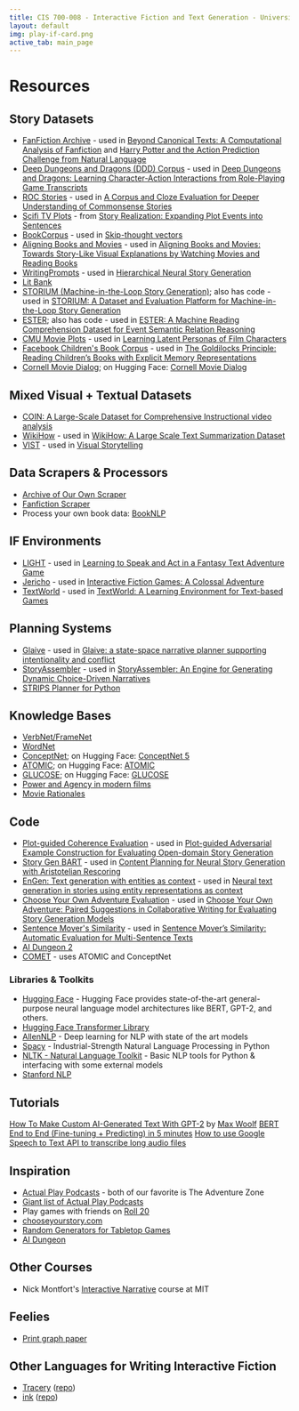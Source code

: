```yaml
---
title: CIS 700-008 - Interactive Fiction and Text Generation - University of Pennsylvania
layout: default
img: play-if-card.png
active_tab: main_page 
---
```


# Resources

## Story Datasets

* [FanFiction Archive](https://archive.org/details/fanfictiondotnet_repack) - used in [Beyond Canonical Texts: A Computational Analysis of Fanfiction](https://www.aclweb.org/anthology/D16-1218.pdf) and [Harry Potter and the Action Prediction Challenge from Natural Language](https://www.aclweb.org/anthology/N19-1218.pdf)
* [Deep Dungeons and Dragons (DDD) Corpus](http://groups.inf.ed.ac.uk/cup/ddd/) - used in [Deep Dungeons and Dragons: Learning Character-Action Interactions from Role-Playing Game Transcripts](https://www.aclweb.org/anthology/N18-2111.pdf)
* [ROC Stories](https://cs.rochester.edu/nlp/rocstories/) - used in [A Corpus and Cloze Evaluation for Deeper Understanding of Commonsense Stories](https://aclanthology.org/N16-1098)
* [Scifi TV Plots](https://github.com/rajammanabrolu/StoryRealization) - from [Story Realization: Expanding Plot Events into Sentences](https://aaai.org/ojs/index.php/AAAI/article/view/6232)
* [BookCorpus](https://github.com/ryankiros/skip-thoughts) - used in [Skip-thought vectors](http://papers.neurips.cc/paper/5950-skip-thought-vectors.pdf)
* [Aligning Books and Movies](https://github.com/huggingface/datasets/tree/master/datasets/bookcorpus) - used in [Aligning Books and Movies: Towards Story-Like Visual Explanations by Watching Movies and Reading Books](https://www.computer.org/csdl/proceedings-article/iccv/2015/8391a019/12OmNro0HYa)
* [WritingPrompts](https://huggingface.co/datasets/rewardsignal/reddit_writing_prompts) - used in [Hierarchical Neural Story Generation](https://aclanthology.org/P18-1082)
* [Lit Bank](https://github.com/dbamman/litbank)
* [STORIUM (Machine-in-the-Loop Story Generation)](https://storium.cs.umass.edu/); also has code - used in [STORIUM: A Dataset and Evaluation Platform for Machine-in-the-Loop Story Generation](https://aclanthology.org/2020.emnlp-main.525/)
* [ESTER](https://vnpeng.net/bibliography/han2021ester/); also has code - used in [ESTER: A Machine Reading Comprehension Dataset for Event Semantic Relation Reasoning](https://arxiv.org/abs/2104.08350)
* [CMU Movie Plots](http://www.cs.cmu.edu/~ark/personas/) - used in [Learning Latent Personas of Film Characters](https://aclanthology.org/P13-1035.pdf)
* [Facebook Children's Book Corpus](https://research.fb.com/downloads/babi/) - used in [The Goldilocks Principle: Reading Children’s Books with Explicit Memory Representations](https://arxiv.org/abs/1511.02301)
* [Cornell Movie Dialog](https://www.cs.cornell.edu/~cristian/Cornell_Movie-Dialogs_Corpus.html); on Hugging Face: [Cornell Movie Dialog](https://huggingface.co/datasets/cornell_movie_dialog)

## Mixed Visual + Textual Datasets

* [COIN: A Large-Scale Dataset for Comprehensive Instructional video analysis](https://coin-dataset.github.io)
* [WikiHow](https://www.wikihow.com/) - used in [WikiHow: A Large Scale Text Summarization Dataset](https://arxiv.org/abs/1810.09305)
* [VIST](http://visionandlanguage.net/VIST/dataset.html) - used in [Visual Storytelling](https://aclanthology.org/N16-1147/)

## Data Scrapers & Processors

* [Archive of Our Own Scraper](https://github.com/radiolarian/AO3Scraper)
* [Fanfiction Scraper](https://github.com/smilli/fanfiction)
* Process your own book data: [BookNLP](https://github.com/dbamman/book-nlp)

## IF Environments

* [LIGHT](https://parl.ai/projects/light/) - used in [Learning to Speak and Act in a Fantasy Text Adventure Game](https://aclanthology.org/D19-1062.pdf)
* [Jericho](https://github.com/JerichoWorld/JerichoWorld) - used in [Interactive Fiction Games: A Colossal Adventure](https://ojs.aaai.org/index.php/AAAI/article/view/6297)
* [TextWorld](https://github.com/Microsoft/TextWorld) - used in [TextWorld: A Learning Environment for Text-based Games](https://www.microsoft.com/en-us/research/project/textworld/)

## Planning Systems

* [Glaive](https://www.cs.uky.edu/~sgware/projects/glaive/) - used in [Glaive: a state-space narrative planner supporting intentionality and conflict](https://ojs.aaai.org/index.php/AIIDE/article/view/12712)
* [StoryAssembler](https://github.com/LudoNarrative/StoryAssembler) - used in [StoryAssembler: An Engine for Generating Dynamic Choice-Driven Narratives](https://dl.acm.org/doi/10.1145/3337722.3337732)
* [STRIPS Planner for Python](https://github.com/abdulapopoola/STRIPS-Planner)

## Knowledge Bases

* [VerbNet/FrameNet](https://uvi.colorado.edu/uvi_search)
* [WordNet](https://wordnet.princeton.edu/)
* [ConceptNet](https://conceptnet.io/); on Hugging Face: [ConceptNet 5](https://huggingface.co/datasets/conceptnet5)
* [ATOMIC](https://homes.cs.washington.edu/~msap/atomic/); on Hugging Face: [ATOMIC](https://huggingface.co/datasets/atomic)
* [GLUCOSE](https://huggingface.co/datasets/glucose); on Hugging Face: [GLUCOSE](https://huggingface.co/datasets/glucose)
* [Power and Agency in modern films](https://homes.cs.washington.edu/~msap/movie-bias/)
* [Movie Rationales](https://huggingface.co/datasets/movie_rationales)

## Code

* [Plot-guided Coherence Evaluation](https://github.com/PlusLabNLP/Plot-guided-Coherence-Evaluation) - used in [Plot-guided Adversarial Example Construction for Evaluating Open-domain Story Generation](https://aclanthology.org/2021.naacl-main.343/)
* [Story Gen BART](https://github.com/PlusLabNLP/story-gen-BART) - used in [Content Planning for Neural Story Generation with Aristotelian Rescoring](https://aclanthology.org/2020.emnlp-main.351/)
* [EnGen: Text generation with entities as context](https://github.com/eaclark07/engen) - used in [Neural text generation in stories using entity representations as context](https://aclanthology.org/N18-1204.pdf)
* [Choose Your Own Adventure Evaluation](https://github.com/eaclark07/cyoa) - used in [Choose Your Own Adventure: Paired Suggestions in Collaborative Writing for Evaluating Story Generation Models](https://aclanthology.org/2021.naacl-main.279/)
* [Sentence Mover's Similarity](https://github.com/eaclark07/sms) - used in [Sentence Mover’s Similarity: Automatic Evaluation for Multi-Sentence Texts](https://aclanthology.org/P19-1264/)
* [AI Dungeon 2](https://github.com/Latitude-Archives/AIDungeon)
* [COMET](https://github.com/atcbosselut/comet-commonsense) - uses ATOMIC and ConceptNet

### Libraries & Toolkits
* [Hugging Face](https://huggingface.co/) - Hugging Face provides state-of-the-art general-purpose neural language model architectures like BERT, GPT-2, and others.
* [Hugging Face Transformer Library](https://github.com/huggingface/transformers)
* [AllenNLP](https://allennlp.org) - Deep learning for NLP with state of the art models
* [Spacy](https://spacy.io) - Industrial-Strength Natural Language Processing in Python
* [NLTK - Natural Language Toolkit](https://www.nltk.org/) - Basic NLP tools for Python & interfacing with some external models
* [Stanford NLP](https://nlp.stanford.edu/software/)

## Tutorials 

[How To Make Custom AI-Generated Text With GPT-2](https://minimaxir.com/2019/09/howto-gpt2/) by [Max Woolf](https://minimaxir.com)
[BERT End to End (Fine-tuning + Predicting) in 5 minutes](https://colab.research.google.com/github/tensorflow/tpu/blob/master/tools/colab/bert_finetuning_with_cloud_tpus.ipynb)
[How to use Google Speech to Text API to transcribe long audio files](https://towardsdatascience.com/how-to-use-google-speech-to-text-api-to-transcribe-long-audio-files-1c886f4eb3e9)

## Inspiration

* [Actual Play Podcasts](https://www.polygon.com/podcasts/2018/9/26/17860176/best-dungeons-dragons-dd-podcasts-tabletop-gaming) - both of our favorite is The Adventure Zone
* [Giant list of Actual Play Podcasts](https://tabletopbellhop.com/actual-play-podcasts/)
* Play games with friends on [Roll 20](https://roll20.net/)
* [chooseyourstory.com](http://chooseyourstory.com)
* [Random Generators for Tabletop Games](https://donjon.bin.sh)
* [AI Dungeon](https://play.aidungeon.io)

## Other Courses

* Nick Montfort's [Interactive Narrative](https://nickm.com/classes/interactive_narrative/2019_fall/) course at MIT

## Feelies

* [Print graph paper](http://print-graph-paper.com)

## Other Languages for Writing Interactive Fiction

* [Tracery](http://tracery.io/) ([repo](https://github.com/galaxykate/tracery/tree/tracery2))
* [ink](https://www.inklestudios.com/ink/) ([repo](https://github.com/inkle/ink))
